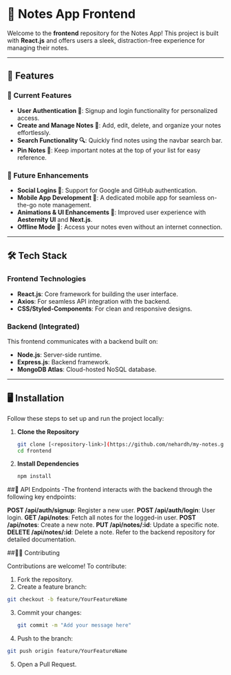 # 📓 Notes App Frontend  

Welcome to the **frontend** repository for the Notes App! This project is built with **React.js** and offers users a sleek, distraction-free experience for managing their notes.  

---

## 🚀 Features  

### 🌟 Current Features  
- **User Authentication 🔑**: Signup and login functionality for personalized access.  
- **Create and Manage Notes 📝**: Add, edit, delete, and organize your notes effortlessly.  
- **Search Functionality 🔍**: Quickly find notes using the navbar search bar.  
- **Pin Notes 📌**: Keep important notes at the top of your list for easy reference.  

### 🚧 Future Enhancements  
- **Social Logins 🔐**: Support for Google and GitHub authentication.  
- **Mobile App Development 📱**: A dedicated mobile app for seamless on-the-go note management.  
- **Animations & UI Enhancements 🎨**: Improved user experience with **Aesternity UI** and **Next.js**.  
- **Offline Mode 💾**: Access your notes even without an internet connection.  

---

## 🛠️ Tech Stack  

### Frontend Technologies  
- **React.js**: Core framework for building the user interface.  
- **Axios**: For seamless API integration with the backend.  
- **CSS/Styled-Components**: For clean and responsive designs.  

### Backend (Integrated)  
This frontend communicates with a backend built on:  
- **Node.js**: Server-side runtime.  
- **Express.js**: Backend framework.  
- **MongoDB Atlas**: Cloud-hosted NoSQL database.  

---

## 🖥️ Installation  

Follow these steps to set up and run the project locally:  

1. **Clone the Repository**  
   ```bash  
   git clone [<repository-link>](https://github.com/nehardh/my-notes.git)  
   cd frontend  

2. **Install Dependencies**
   ```bash
   npm install

##🔗 API Endpoints
-The frontend interacts with the backend through the following key endpoints:

**POST /api/auth/signup**: Register a new user.
**POST /api/auth/login**: User login.
**GET /api/notes**: Fetch all notes for the logged-in user.
**POST /api/notes**: Create a new note.
**PUT /api/notes/:id**: Update a specific note.
**DELETE /api/notes/:id**: Delete a note.
Refer to the backend repository for detailed documentation.


##👩‍💻 Contributing

Contributions are welcome! To contribute:

1. Fork the repository.
2. Create a feature branch:
  ```bash
  git checkout -b feature/YourFeatureName
  ```
3. Commit your changes:
   ```bash
   git commit -m "Add your message here"
   ```
4. Push to the branch:
  ```bash
  git push origin feature/YourFeatureName
  ```
  
5. Open a Pull Request.

